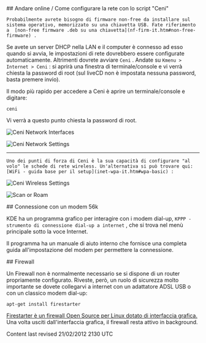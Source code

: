 <div id="main-page"></div>
<div class="divider" id="netcardconfig"></div>
## Andare online / Come configurare la rete con lo script "Ceni"

`Probabilmente avrete bisogno di firmware non-free da installare sul sistema operativo, memorizzato su una chiavetta USB. Fate riferimento a  [non-free firmware .deb su una chiavetta](nf-firm-it.htm#non-free-firmware) .` 

Se avete un server DHCP nella LAN e il computer è connesso ad esso quando si avvia, le impostazioni di rete dovrebbero essere configurate automaticamente. Altrimenti dovrete avviare `Ceni` . Andate su `Kmenu > Internet > Ceni` : si aprirà una finestra di terminale/console e vi verrà chiesta la password di root (sul liveCD non è impostata nessuna password, basta premere invio).

Il modo più rapido per accedere a Ceni è aprire un terminale/console e digitare:

~~~  
ceni  
~~~

Vi verrà a questo punto chiesta la password di root.

![Ceni Network Interfaces](../images-common/images-netcard/Ceni-interface-selection-01.png "Ceni Network Interfaces") 

![Ceni Network Settings](../images-common/images-netcard/Ceni-static-network-configuration-02.png "Ceni Network Settings") 


---

`Uno dei punti di forza di Ceni è la sua capacità di configurare "al volo" le schede di rete wireless. Un'alternativa si può trovare qui:  [WiFi - guida base per il setup](inet-wpa-it.htm#wpa-basic) :`

![Ceni Wireless Settings](../images-common/images-netcard/Ceni-wireless-network-selection-02.png "Ceni Wireless Settings") 

![Scan or Roam](../images-common/images-netcard/Ceni-wireless-network-configuration-01.png "Ceni Scan or Roam") 

<div class="divider" id="dial-mod"></div>
## Connessione con un modem 56k

KDE ha un programma grafico per interagire con i modem dial-up, `KPPP - strumento di connessione dial-up a internet` , che si trova nel menù principale sotto la voce Internet.

Il programma ha un manuale di aiuto interno che fornisce una completa guida all'impostazione del modem per permettere la connessione.

<div class="divider" id="firewalls"></div>
## Firewall

Un Firewall non è normalmente necessario se si dispone di un router propriamente configurato. Riveste, però, un ruolo di sicurezza molto importante se dovete collegarvi a internet con un adattatore ADSL USB o con un classico modem dial-up:

~~~  
apt-get install firestarter  
~~~

 [Firestarter è un firewall Open Source per Linux dotato di interfaccia grafica.](http://www.simonzone.com/software/guarddog/manual2/)  Una volta usciti dall'interfaccia grafica, il firewall resta attivo in background.

<div id="rev">Content last revised 21/02/2012 2130 UTC</div>
